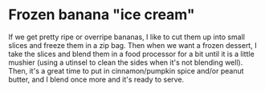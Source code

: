# Frozen banana "ice cream"

If we get pretty ripe or overripe bananas, I like to cut them up into small slices and freeze them in a zip bag. Then when we want a frozen dessert, I take the slices and blend them in a food processor for a bit until it is a little mushier (using a utinsel to clean the sides when it's not blending well). Then, it's a great time to put in cinnamon/pumpkin spice and/or peanut butter, and I blend once more and it's ready to serve.
